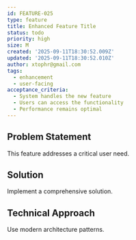 ```yaml
---
id: FEATURE-025
type: feature
title: Enhanced Feature Title
status: todo
priority: high
size: M
created: '2025-09-11T18:30:52.009Z'
updated: '2025-09-11T18:30:52.010Z'
author: xtophr@gmail.com
tags:
  - enhancement
  - user-facing
acceptance_criteria:
  - System handles the new feature
  - Users can access the functionality
  - Performance remains optimal
---
```

## Problem Statement
This feature addresses a critical user need.

## Solution
Implement a comprehensive solution.

## Technical Approach
Use modern architecture patterns.

